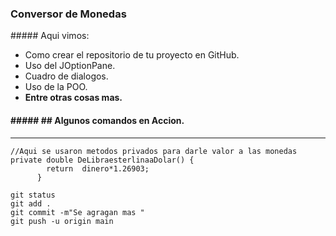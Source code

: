 ### Conversor de Monedas
<p>
##### Aqui vimos:
</p>

- Como crear el repositorio de tu proyecto en GitHub.
- Uso del JOptionPane.
- Cuadro de dialogos.
- Uso de la POO.
- **Entre otras cosas mas.**

#### ##### ## Algunos comandos en Accion.

------------

```
//Aqui se usaron metodos privados para darle valor a las monedas 
private double DeLibraesterlinaaDolar() {
	    return  dinero*1.26903;
	  }
```
```
git status
git add .
git commit -m"Se agragan mas "
git push -u origin main
```
